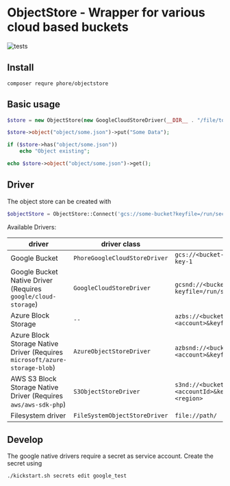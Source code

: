 # ObjectStore - Wrapper for various cloud based buckets

![tests](https://github.com/phore/phore-objectstore/workflows/tests/badge.svg)

## Install

```
composer requre phore/objectstore
```

## Basic usage

```php
$store = new ObjectStore(new GoogleCloudStoreDriver(__DIR__ . "/file/to/identity.json", "bucketName"));

$store->object("object/some.json")->put("Some Data");

if ($store->has("object/some.json"))
    echo "Object existing";

echo $store->object("object/some.json")->get();
```


## Driver

The object store can be created with

```php
$objectStore = ObjectStore::Connect('gcs://some-bucket?keyfile=/run/secrets/xyz');
```

Available Drivers:

| driver | driver class | example |
|--------|-------------|---------|
| Google Bucket                                                                 | `PhoreGoogleCloudStoreDriver`     | `gcs://<bucket-name>?keyfile=/run/secrets/google-key-1` |
| Google Bucket Native Driver (Requires `google/cloud-storage`)                 | `GoogleCloudStoreDriver`          | `gcsnd://<bucket-name>?keyfile=/run/secrets/google-key-1` |
| Azure Block Storage                                                           | `--`          | `azbs://<bucket-name>?account=<account>&keyfile=/run/secrets/az-key-1` |
| Azure Block Storage Native Driver (Requires `microsoft/azure-storage-blob`)   | `AzureObjectStoreDriver`          | `azbsnd://<bucket-name>?account=<account>&keyfile=/run/secrets/az-key-1` |
| AWS S3 Block Storage Native Driver (Requires `aws/aws-sdk-php`)               | `S3ObjectStoreDriver`             | `s3nd://<bucket-name>?account=<accountId>&keyfile=/run/secrets/keyfile&region=<region>` |
| Filesystem driver                                                             | `FileSystemObjectStoreDriver`     | `file://path/` |
     



## Develop

The google native drivers require a secret as service account. Create the secret using 

```
./kickstart.sh secrets edit google_test
```
